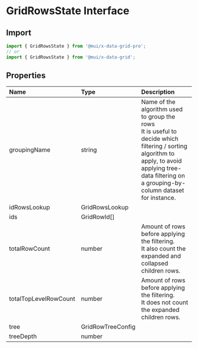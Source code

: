 # GridRowsState Interface

<p class="description"></p>

## Import

```js
import { GridRowsState } from '@mui/x-data-grid-pro';
// or
import { GridRowsState } from '@mui/x-data-grid';
```

## Properties

| Name                                                 | Type                                             | Description                                                                                                                                                                                                |
| :--------------------------------------------------- | :----------------------------------------------- | :--------------------------------------------------------------------------------------------------------------------------------------------------------------------------------------------------------- |
| <span class="prop-name">groupingName</span>          | <span class="prop-type">string</span>            | Name of the algorithm used to group the rows<br />It is useful to decide which filtering / sorting algorithm to apply, to avoid applying tree-data filtering on a grouping-by-column dataset for instance. |
| <span class="prop-name">idRowsLookup</span>          | <span class="prop-type">GridRowsLookup</span>    |                                                                                                                                                                                                            |
| <span class="prop-name">ids</span>                   | <span class="prop-type">GridRowId[]</span>       |                                                                                                                                                                                                            |
| <span class="prop-name">totalRowCount</span>         | <span class="prop-type">number</span>            | Amount of rows before applying the filtering.<br />It also count the expanded and collapsed children rows.                                                                                                 |
| <span class="prop-name">totalTopLevelRowCount</span> | <span class="prop-type">number</span>            | Amount of rows before applying the filtering.<br />It does not count the expanded children rows.                                                                                                           |
| <span class="prop-name">tree</span>                  | <span class="prop-type">GridRowTreeConfig</span> |                                                                                                                                                                                                            |
| <span class="prop-name">treeDepth</span>             | <span class="prop-type">number</span>            |                                                                                                                                                                                                            |

